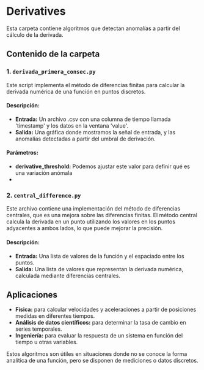 # Derivatives

Esta carpeta contiene algoritmos que detectan anomalías a partir del cálculo de la derivada.

## Contenido de la carpeta

### 1. `derivada_primera_consec.py`

Este script implementa el método de diferencias finitas para calcular la derivada numérica de una función en puntos discretos.

#### Descripción:
- **Entrada:** Un archivo .csv con una columna de tiempo llamada 'timestamp' y los datos en la ventana 'value'.
- **Salida:** Una gráfica donde mostramos la señal de entrada, y las anomalías detectadas a partir del umbral de derivación.

#### Parámetros: 
- **derivative_threshold:** Podemos ajustar este valor para definir qué es una variación anómala
- 
### 2. `central_difference.py`

Este archivo contiene una implementación del método de diferencias centrales, que es una mejora sobre las diferencias finitas. El método central calcula la derivada en un punto utilizando los valores en los puntos adyacentes a ambos lados, lo que puede mejorar la precisión.

#### Descripción:
- **Entrada:** Una lista de valores de la función y el espaciado entre los puntos.
- **Salida:** Una lista de valores que representan la derivada numérica, calculada mediante diferencias centrales.

## Aplicaciones

- **Física:** para calcular velocidades y aceleraciones a partir de posiciones medidas en diferentes tiempos.
- **Análisis de datos científicos:** para determinar la tasa de cambio en series temporales.
- **Ingeniería:** para evaluar la respuesta de un sistema en función del tiempo u otras variables.

Estos algoritmos son útiles en situaciones donde no se conoce la forma analítica de una función, pero se disponen de mediciones o datos discretos.
